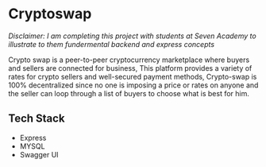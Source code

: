 # Cryptoswap

*Disclaimer: I am completing this project with students at Seven Academy to illustrate to them fundermental backend and express concepts*

Crypto swap is a peer-to-peer cryptocurrency marketplace where buyers and sellers are connected for business, This platform provides a variety of rates for crypto sellers and well-secured payment methods, 
Crypto-swap is 100% decentralized since no one is imposing a price or rates on anyone and the seller can loop through a list of buyers to choose what is best for him. 


## Tech Stack 

- Express
- MYSQL 
- Swagger UI